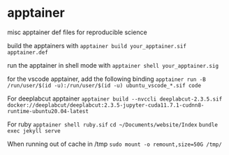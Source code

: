 # apptainer
misc apptainer def files for reproducible science

build the apptainers with 
`apptainer build your_apptainer.sif apptainer.def`

run the apptainer in shell mode with
`apptainer shell your_apptainer.sig`

for the vscode apptainer, add the following binding
`apptainer run -B /run/user/$(id -u):/run/user/$(id -u) ubuntu_vscode_*.sif code`

For deeplabcut apptainer
`apptainer build --nvccli deeplabcut-2.3.5.sif docker://deeplabcut/deeplabcut:2.3.5-jupyter-cuda11.7.1-cudnn8-runtime-ubuntu20.04-latest`

For ruby
`apptainer shell ruby.sif`
`cd ~/Documents/website/Index`
`bundle exec jekyll serve`


When running out of cache in /tmp
`sudo mount -o remount,size=50G /tmp/ `